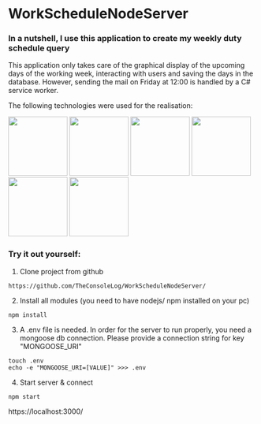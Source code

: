 # WorkScheduleNodeServer
### In a nutshell, I use this application to create my weekly duty schedule query</li>

This application only takes care of the graphical display of the upcoming days of the working week, interacting with users and saving the days in the database.
However, sending the mail on Friday at 12:00 is handled by a C# service worker.

The following technologies were used for the realisation:
<div>
  <img src="https://cdn.jsdelivr.net/gh/devicons/devicon@latest/icons/css3/css3-original-wordmark.svg" width=120px />
  <img src="https://cdn.jsdelivr.net/gh/devicons/devicon@latest/icons/html5/html5-original-wordmark.svg" width=120px />
  <img src="https://cdn.jsdelivr.net/gh/devicons/devicon@latest/icons/nodejs/nodejs-original-wordmark.svg" width=120px />
  <img src="https://cdn.jsdelivr.net/gh/devicons/devicon@latest/icons/nodemon/nodemon-original.svg" width=120px/>
  <img src="https://cdn.jsdelivr.net/gh/devicons/devicon@latest/icons/express/express-original-wordmark.svg" width=120px />
  <img src="https://cdn.jsdelivr.net/gh/devicons/devicon@latest/icons/mongoose/mongoose-original-wordmark.svg" width=120px/>
</div>

### Try it out yourself:
1. Clone project from github
```console
https://github.com/TheConsoleLog/WorkScheduleNodeServer/
```
2. Install all modules (you need to have nodejs/ npm installed on your pc)
```console
npm install
```
3. A .env file is needed. In order for the server to run properly, you need a mongoose db connection. Please provide a connection string for key "MONGOOSE_URI"
```console
touch .env
echo -e "MONGOOSE_URI=[VALUE]" >>> .env
```
4. Start server & connect
```console
npm start
```
https://localhost:3000/

